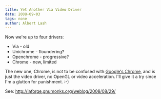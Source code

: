 ```yaml
---
title: Yet Another Via Video Driver
date: 2008-09-03
tags: none
author: Albert Lash
---
```

Now we're up to four drivers:

<ul><li>Via - old</li><li>Unichrome - floundering?</li><li>Openchrome - progressive?</li><li>Chrome - new, limited</li></ul>

The new one, Chrome, is not to be confused with <a href="http://www.soggyblogger.com/blog/2008/09/01/lets-hope-for-google-chrome/">Google's Chrome</a>, and is just the video driver, no OpenGL or video acceleration. I'll give it a try since I'm a glutton for punishment. :-)

See: <a href="http://laforge.gnumonks.org/weblog/2008/08/29/">http://laforge.gnumonks.org/weblog/2008/08/29/</a>

